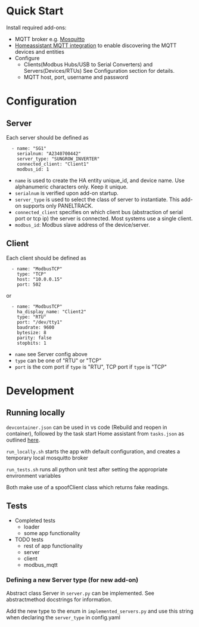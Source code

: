# Quick Start

Install required add-ons:

- MQTT broker e.g. [Mosquitto](https://github.com/home-assistant/addons/blob/master/mosquitto/DOCS.md)
- [Homeassistant MQTT integration](https://www.home-assistant.io/integrations/mqtt/) to enable discovering the MQTT devices and entities
- Configure
  - Clients(Modbus Hubs/USB to Serial Converters) and Servers(Devices/RTUs) See Configuration section for details.
  - MQTT host, port, username and password

# Configuration

## Server

Each server should be defined as

```
  - name: "SG1"
    serialnum: "A2340700442"
    server_type: "SUNGROW_INVERTER"
    connected_client: "Client1"
    modbus_id: 1
```

- `name` is used to create the HA entity unique_id, and device name. Use alphanumeric characters only. Keep it unique.
- `serialnum` is verified upon add-on startup.
- `server_type` is used to select the class of server to instantiate. This add-on supports only PANELTRACK.
- `connected_client` specifies on which client bus (abstraction of serial port or tcp ip) the server is connected. Most systems use a single client.
- `modbus_id`: Modbus slave address of the device/server.

## Client

Each client should be defined as

```
  - name: "ModbusTCP"
    type: "TCP"
    host: "10.0.0.15"
    port: 502
```

or

```
  - name: "ModbusTCP"
    ha_display_name: "Client2"
    type: "RTU"
    port: "/dev/tty1"
    baudrate: 9600
    bytesize: 8
    parity: false
    stopbits: 1
```

- `name` see Server config above
- `type` can be one of "RTU" or "TCP"
- `port` is the com port if `type` is "RTU", TCP port if `type` is "TCP"

# Development

## Running locally

`devcontainer.json` can be used in vs code (Rebuild and reopen in container), followed by the task start Home assistant from `tasks.json` as outlined [here](https://developers.home-assistant.io/docs/add-ons/testing/).

`run_locally.sh` starts the app with default configuration, and creates a temporary local mosquitto broker

`run_tests.sh` runs all python unit test after setting the appropriate environment variables

Both make use of a spoofClient class which returns fake readings.

## Tests

- Completed tests
  - loader
  - some app functionality
- TODO tests
  - rest of app functionality
  - server
  - client
  - modbus_mqtt

### Defining a new Server type (for new add-on)

Abstract class Server in `server.py` can be implemented. See abstractmethod docstrings for information.

Add the new type to the enum in `implemented_servers.py` and use this string when declaring the `server_type` in config.yaml
